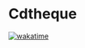 # Cdtheque
[![wakatime](https://wakatime.com/badge/user/f30b1401-c84a-455c-a952-90c59a25605e/project/7a4185b9-3d68-44c4-aa2f-f9aa6e846af7.svg)](https://wakatime.com/badge/user/f30b1401-c84a-455c-a952-90c59a25605e/project/7a4185b9-3d68-44c4-aa2f-f9aa6e846af7)